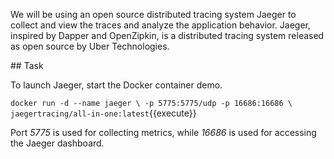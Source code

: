 We will be using an open source distributed tracing system Jaeger to collect and view the traces and analyze the application behavior. Jaeger, inspired by Dapper and OpenZipkin, is a distributed tracing system released as open source by Uber Technologies.

## Task

To launch Jaeger, start the Docker container demo.

`docker run -d --name jaeger \
  -p 5775:5775/udp -p 16686:16686 \
  jaegertracing/all-in-one:latest`{{execute}}

Port _5775_ is used for collecting metrics, while _16686_ is used for accessing the Jaeger dashboard.

